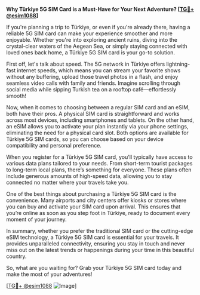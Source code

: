 **Why Türkiye 5G SIM Card is a Must-Have for Your Next Adventure? [[TG💪+ @esim1088](https://t.me/s/esim1088)]**

If you're planning a trip to Türkiye, or even if you're already there, having a reliable 5G SIM card can make your experience smoother and more enjoyable. Whether you're into exploring ancient ruins, diving into the crystal-clear waters of the Aegean Sea, or simply staying connected with loved ones back home, a Türkiye 5G SIM card is your go-to solution.

First off, let's talk about speed. The 5G network in Türkiye offers lightning-fast internet speeds, which means you can stream your favorite shows without any buffering, upload those travel photos in a flash, and enjoy seamless video calls with family and friends. Imagine scrolling through social media while sipping Turkish tea on a rooftop café—effortlessly smooth!

Now, when it comes to choosing between a regular SIM card and an eSIM, both have their pros. A physical SIM card is straightforward and works across most devices, including smartphones and tablets. On the other hand, an eSIM allows you to activate your plan instantly via your phone settings, eliminating the need for a physical card slot. Both options are available for Türkiye 5G SIM cards, so you can choose based on your device compatibility and personal preference.

When you register for a Türkiye 5G SIM card, you'll typically have access to various data plans tailored to your needs. From short-term tourist packages to long-term local plans, there’s something for everyone. These plans often include generous amounts of high-speed data, allowing you to stay connected no matter where your travels take you.

One of the best things about purchasing a Türkiye 5G SIM card is the convenience. Many airports and city centers offer kiosks or stores where you can buy and activate your SIM card upon arrival. This ensures that you’re online as soon as you step foot in Türkiye, ready to document every moment of your journey.

In summary, whether you prefer the traditional SIM card or the cutting-edge eSIM technology, a Türkiye 5G SIM card is essential for your travels. It provides unparalleled connectivity, ensuring you stay in touch and never miss out on the latest trends or happenings during your time in this beautiful country. 

So, what are you waiting for? Grab your Türkiye 5G SIM card today and make the most of your adventures! 

[[TG💪+ @esim1088](https://t.me/s/esim1088) ![Image](https://i.postimg.cc/Y0z9fWf4/image.png)]